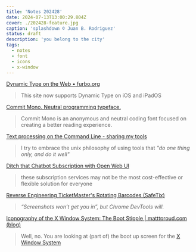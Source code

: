 ```yaml
---
title: 'Notes 202428'
date: 2024-07-13T13:00:29.804Z
cover: ./202428-feature.jpg
caption: 'splashdown © Juan B. Rodriguez'
status: draft
description: 'you belong to the city'
tags:
  - notes
  - font
  - icons
  - x-window
---
```


[Dynamic Type on the Web • furbo.org](https://furbo.org/2024/07/04/dynamic-type-on-the-web/)

> This site now supports Dynamic Type on iOS and iPadOS

[Commit Mono. Neutral programming typeface.](https://commitmono.com/)

> Commit Mono is an anonymous and neutral coding font focused on creating a better reading experience.

[Text processing on the Command Line - sharing my tools](https://proycon.anaproy.nl/posts/my-cli-tools-for-text-processing/)

> I try to embrace the unix philosophy of using tools that *"do one thing only, and do it well"*

[Ditch that Chatbot Subscription with Open Web UI](https://brainsteam.co.uk/2024/07/08/ditch-that-chatgpt-subscription-moving-to-pay-as-you-go-ai-usage-with-open-web-ui/)

> these subscription services may not be the most cost-effective or flexible solution for everyone

[Reverse Engineering TicketMaster's Rotating Barcodes (SafeTix)](https://conduition.io/coding/ticketmaster/)

> *“Screenshots won’t get you in”, but Chrome DevTools will.*

[Iconography of the X Window System: The Boot Stipple | matttproud.com (blog)](https://matttproud.com/blog/posts/x-window-system-boot-stipple.html)

> Well, no. You are looking at (part of) the boot up screen for the [X Window System](https://en.wikipedia.org/wiki/X_Window_System)

